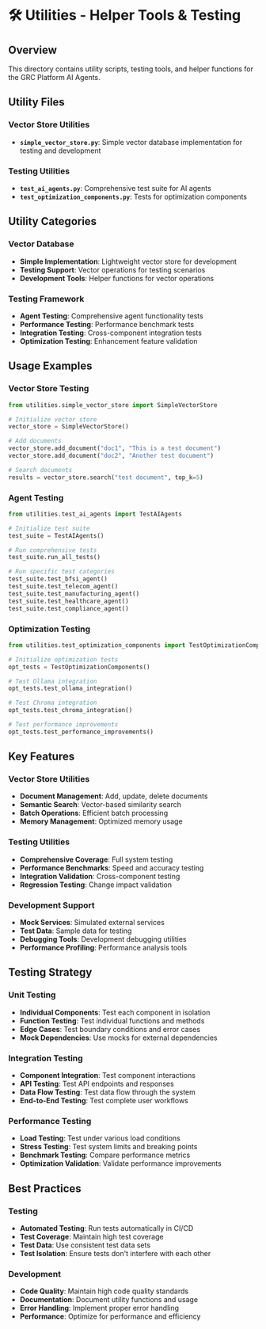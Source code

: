 # 🛠️ Utilities - Helper Tools & Testing

## Overview
This directory contains utility scripts, testing tools, and helper functions for the GRC Platform AI Agents.

## Utility Files

### Vector Store Utilities
- **`simple_vector_store.py`**: Simple vector database implementation for testing and development

### Testing Utilities
- **`test_ai_agents.py`**: Comprehensive test suite for AI agents
- **`test_optimization_components.py`**: Tests for optimization components

## Utility Categories

### Vector Database
- **Simple Implementation**: Lightweight vector store for development
- **Testing Support**: Vector operations for testing scenarios
- **Development Tools**: Helper functions for vector operations

### Testing Framework
- **Agent Testing**: Comprehensive agent functionality tests
- **Performance Testing**: Performance benchmark tests
- **Integration Testing**: Cross-component integration tests
- **Optimization Testing**: Enhancement feature validation

## Usage Examples

### Vector Store Testing
```python
from utilities.simple_vector_store import SimpleVectorStore

# Initialize vector store
vector_store = SimpleVectorStore()

# Add documents
vector_store.add_document("doc1", "This is a test document")
vector_store.add_document("doc2", "Another test document")

# Search documents
results = vector_store.search("test document", top_k=5)
```

### Agent Testing
```python
from utilities.test_ai_agents import TestAIAgents

# Initialize test suite
test_suite = TestAIAgents()

# Run comprehensive tests
test_suite.run_all_tests()

# Run specific test categories
test_suite.test_bfsi_agent()
test_suite.test_telecom_agent()
test_suite.test_manufacturing_agent()
test_suite.test_healthcare_agent()
test_suite.test_compliance_agent()
```

### Optimization Testing
```python
from utilities.test_optimization_components import TestOptimizationComponents

# Initialize optimization tests
opt_tests = TestOptimizationComponents()

# Test Ollama integration
opt_tests.test_ollama_integration()

# Test Chroma integration
opt_tests.test_chroma_integration()

# Test performance improvements
opt_tests.test_performance_improvements()
```

## Key Features

### Vector Store Utilities
- **Document Management**: Add, update, delete documents
- **Semantic Search**: Vector-based similarity search
- **Batch Operations**: Efficient batch processing
- **Memory Management**: Optimized memory usage

### Testing Utilities
- **Comprehensive Coverage**: Full system testing
- **Performance Benchmarks**: Speed and accuracy testing
- **Integration Validation**: Cross-component testing
- **Regression Testing**: Change impact validation

### Development Support
- **Mock Services**: Simulated external services
- **Test Data**: Sample data for testing
- **Debugging Tools**: Development debugging utilities
- **Performance Profiling**: Performance analysis tools

## Testing Strategy

### Unit Testing
- **Individual Components**: Test each component in isolation
- **Function Testing**: Test individual functions and methods
- **Edge Cases**: Test boundary conditions and error cases
- **Mock Dependencies**: Use mocks for external dependencies

### Integration Testing
- **Component Integration**: Test component interactions
- **API Testing**: Test API endpoints and responses
- **Data Flow Testing**: Test data flow through the system
- **End-to-End Testing**: Test complete user workflows

### Performance Testing
- **Load Testing**: Test under various load conditions
- **Stress Testing**: Test system limits and breaking points
- **Benchmark Testing**: Compare performance metrics
- **Optimization Validation**: Validate performance improvements

## Best Practices

### Testing
- **Automated Testing**: Run tests automatically in CI/CD
- **Test Coverage**: Maintain high test coverage
- **Test Data**: Use consistent test data sets
- **Test Isolation**: Ensure tests don't interfere with each other

### Development
- **Code Quality**: Maintain high code quality standards
- **Documentation**: Document utility functions and usage
- **Error Handling**: Implement proper error handling
- **Performance**: Optimize for performance and efficiency
